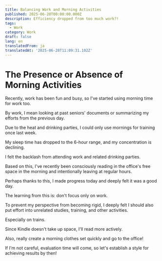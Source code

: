 ```yaml
---
title: Balancing Work and Morning Activities
published: 2025-06-20T00:00:00.000Z
description: Efficiency dropped from too much work?!
tags:
  - Work
category: Work
draft: false
lang: en
translatedFrom: ja
translatedAt: '2025-06-28T11:09:31.102Z'
---
```


# The Presence or Absence of Morning Activities

Recently, work has been fun and busy, so I've started using morning time for work too.

By work, I mean looking at past seniors' documents or summarizing my efforts from the previous day.

Due to the heat and drinking parties, I could only use mornings for training once last week.

My sleep time has dropped to the 6-hour range, and my concentration is declining.

I felt the backlash from attending work and related drinking parties.

Based on this, I've recently been consciously reading in the office's free space in the morning and intentionally leaving at regular hours.

Perhaps thanks to this, I made progress today and deeply felt it was a good day.

The learning from this is: don't focus only on work.

To prevent my perspective from becoming rigid, I deeply felt I should also put effort into unrelated studies, training, and other activities.

Especially on trains.

Since Kindle doesn't take up space, I'll read more actively.

Also, really create a morning clothes set quickly and go to the office!

If I'm not careful, evaluation time will come, so let's establish a style for achieving results by then!
